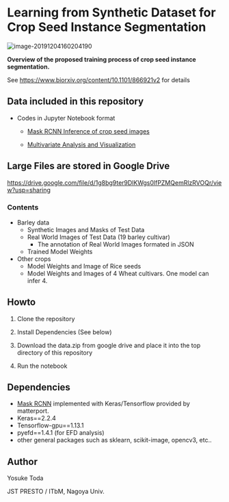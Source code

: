 # Learning from Synthetic Dataset for Crop Seed Instance Segmentation

![image-20191204160204190](README.assets/image-20191204160204190.png)

**Overview of the proposed training process of crop seed instance segmentation.**



See https://www.biorxiv.org/content/10.1101/866921v2 for details



## Data included in this repository

- Codes in Jupyter Notebook format

  - [Mask RCNN Inference of crop seed images](./Mask_RCNN.ipynb)

  - [Multivariate Analysis and Visualization](multivariate_analysis.ipynb)

    

## Large Files are stored in Google Drive

https://drive.google.com/file/d/1g8bg9ter9DlKWgs0lfPZMQemRlzRVOQr/view?usp=sharing



### Contents

- Barley data
  - Synthetic Images and Masks of Test Data
  - Real World Images of Test Data (19 barley cultivar)
    - The annotation of Real World Images formated in JSON
  - Trained Model Weights
- Other crops
  - Model Weights and Image of Rice seeds
  - Model Weights and Images of 4 Wheat cultivars. One model can infer 4.



## Howto

1. Clone the repository

2. Install Dependencies (See below)

3. Download the data.zip from google drive and place it into the top directory of this repository

4. Run the notebook



## Dependencies

- [Mask RCNN](https://github.com/matterport/Mask_RCNN) implemented with Keras/Tensorflow provided by matterport.
- Keras==2.2.4
- Tensorflow-gpu==1.13.1
- pyefd==1.4.1 (for EFD analysis)
- other general packages such as sklearn, scikit-image, opencv3, etc..



## Author

Yosuke Toda

JST PRESTO / ITbM, Nagoya Univ.

